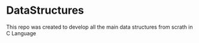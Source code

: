 # DataStructures
This repo was created to develop all the main data structures from scrath in C Language
